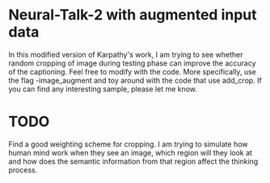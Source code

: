 # Neural-Talk-2 with augmented input data

In this modified version of Karpathy's work, I am trying to see whether random cropping of image during testing phase can improve the accuracy of the captioning. Feel free to modify with the code. More specifically, use the flag -image_augment and toy around with the code that use add_crop. If you can find any interesting sample, please let me know. 

# TODO
Find a good weighting scheme for cropping. I am trying to simulate how human mind work when they see an image, which region will they look at and how does the semantic information from that region affect the thinking process. 
